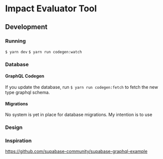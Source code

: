 # Impact Evaluator Tool

## Development

### Running

`$ yarn dev`
`$ yarn run codegen:watch`

### Database

#### GraphQL Codegen

If you update the database, run `$ yarn run codegen:fetch` to fetch the new type graphql schema.

#### Migrations

No system is yet in place for database migrations. My intention is to use

### Design

### Inspiration

https://github.com/supabase-community/supabase-graphql-example
